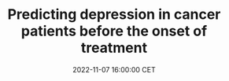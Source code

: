 ---
title: "Predicting depression in cancer patients before the onset of treatment"
date: 2022-11-07 16:00:00 CET
categories: meetup 
links:
location: S-05-026
logo: /assets/logo-cairelab.png
talks:
- title: "Predicting depression in cancer patients before the onset of treatment."
  speaker:
    name: "Anne de Hond & Marieke van Buchem"
    twitter: 
    github: 
    organisation: IT&DI department of Leiden University Medical Center
  abstract: |
---